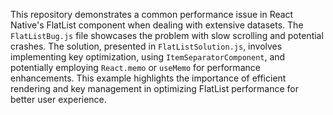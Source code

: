 This repository demonstrates a common performance issue in React Native's FlatList component when dealing with extensive datasets.  The `FlatListBug.js` file showcases the problem with slow scrolling and potential crashes. The solution, presented in `FlatListSolution.js`, involves implementing key optimization, using `ItemSeparatorComponent`, and potentially employing `React.memo` or `useMemo` for performance enhancements.  This example highlights the importance of efficient rendering and key management in optimizing FlatList performance for better user experience.